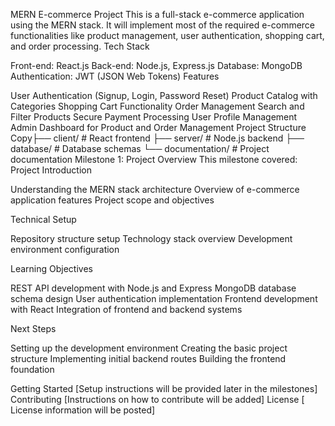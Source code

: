 MERN E-commerce Project
This is a full-stack e-commerce application using the MERN stack. It will implement most of the required e-commerce functionalities like product management, user authentication, shopping cart, and order processing.
Tech Stack

Front-end: React.js
Back-end: Node.js, Express.js
Database: MongoDB
Authentication: JWT (JSON Web Tokens)
Features

User Authentication (Signup, Login, Password Reset)
Product Catalog with Categories
Shopping Cart Functionality
Order Management
Search and Filter Products
Secure Payment Processing
User Profile Management
Admin Dashboard for Product and Order Management
Project Structure
Copy├── client/             # React frontend
├── server/             # Node.js backend
├── database/           # Database schemas
└── documentation/      # Project documentation
Milestone 1: Project Overview
This milestone covered:
Project Introduction

Understanding the MERN stack architecture
Overview of e-commerce application features
Project scope and objectives

Technical Setup

Repository structure setup
Technology stack overview
Development environment configuration

 Learning Objectives

REST API development with Node.js and Express
MongoDB database schema design
User authentication implementation
Frontend development with React
Integration of frontend and backend systems

 

Next Steps

Setting up the development environment
Creating the basic project structure
Implementing initial backend routes
Building the frontend foundation

 

Getting Started
[Setup instructions will be provided later in the milestones]
Contributing
[Instructions on how to contribute will be added]
License
[ License information will be posted]
